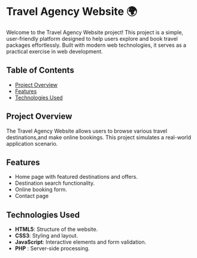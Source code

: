 # Travel Agency Website 🌍

Welcome to the Travel Agency Website project! This project is a simple, user-friendly platform designed to help users explore and book travel packages effortlessly. Built with modern web technologies, it serves as a practical exercise in web development.

## Table of Contents
- [Project Overview](#project-overview)
- [Features](#features)
- [Technologies Used](#technologies-used)

## Project Overview
The Travel Agency Website allows users to browse various travel destinations,and make online bookings. This project simulates a real-world application scenario.

## Features
- Home page with featured destinations and offers.
- Destination search functionality.
- Online booking form.
- Contact page

## Technologies Used
- **HTML5**: Structure of the website.
- **CSS3**: Styling and layout.
- **JavaScript**: Interactive elements and form validation.
- **PHP** : Server-side processing.
